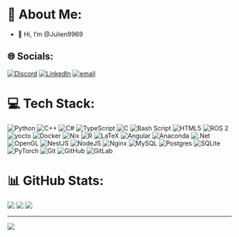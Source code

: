 # 💫 About Me:
- 👋 Hi, I’m @Julien9969


## 🌐 Socials:
[![Discord](https://img.shields.io/badge/Discord-%237289DA.svg?logo=discord&logoColor=white)](https://discord.gg/418825555316572180) [![LinkedIn](https://img.shields.io/badge/LinkedIn-%230077B5.svg?logo=linkedin&logoColor=white)](https://linkedin.com/in/julienroux9969) [![email](https://img.shields.io/badge/Email-D14836?logo=gmail&logoColor=white)](mailto:julien.roux404@gmail.com) 

# 💻 Tech Stack:
![Python](https://img.shields.io/badge/python-3670A0?style=flat&logo=python&logoColor=ffdd54) ![C++](https://img.shields.io/badge/c++-%2300599C.svg?style=flat&logo=c%2B%2B&logoColor=white) ![C#](https://img.shields.io/badge/c%23-%23239120.svg?style=flat&logo=csharp&logoColor=white) ![TypeScript](https://img.shields.io/badge/typescript-%23007ACC.svg?style=flat&logo=typescript&logoColor=white) ![C](https://img.shields.io/badge/c-%2300599C.svg?style=flat&logo=c&logoColor=white) ![Bash Script](https://img.shields.io/badge/bash_script-%23121011.svg?style=flat&logo=gnu-bash&logoColor=white) ![HTML5](https://img.shields.io/badge/html5-%23E34F26.svg?style=flat&logo=html5&logoColor=white) ![ROS 2](https://img.shields.io/badge/ros-%23181717.svg) ![yocto](https://img.shields.io/badge/yocto-%23181717.svg) ![Docker](https://img.shields.io/badge/docker-%230db7ed.svg?style=flat&logo=docker&logoColor=white)  ![Nix](https://img.shields.io/badge/NIX-5277C3.svg?style=flat&logo=NixOS&logoColor=white) ![R](https://img.shields.io/badge/r-%23276DC3.svg?style=flat&logo=r&logoColor=white) ![LaTeX](https://img.shields.io/badge/latex-%23008080.svg?style=flat&logo=latex&logoColor=white) ![Angular](https://img.shields.io/badge/angular-%23DD0031.svg?style=flat&logo=angular&logoColor=white) ![Anaconda](https://img.shields.io/badge/Anaconda-%2344A833.svg?style=flat&logo=anaconda&logoColor=white) ![.Net](https://img.shields.io/badge/.NET-5C2D91?style=flat&logo=.net&logoColor=white) ![OpenGL](https://img.shields.io/badge/OpenGL-%23FFFFFF.svg?style=flat&logo=opengl) ![NestJS](https://img.shields.io/badge/nestjs-%23E0234E.svg?style=flat&logo=nestjs&logoColor=white) ![NodeJS](https://img.shields.io/badge/node.js-6DA55F?style=flat&logo=node.js&logoColor=white)  ![Nginx](https://img.shields.io/badge/nginx-%23009639.svg?style=flat&logo=nginx&logoColor=white) ![MySQL](https://img.shields.io/badge/mysql-4479A1.svg?style=flat&logo=mysql&logoColor=white) ![Postgres](https://img.shields.io/badge/postgres-%23316192.svg?style=flat&logo=postgresql&logoColor=white) ![SQLite](https://img.shields.io/badge/sqlite-%2307405e.svg?style=flat&logo=sqlite&logoColor=white) ![PyTorch](https://img.shields.io/badge/PyTorch-%23EE4C2C.svg?style=flat&logo=PyTorch&logoColor=white) ![Git](https://img.shields.io/badge/git-%23F05033.svg?style=flat&logo=git&logoColor=white) ![GitHub](https://img.shields.io/badge/github-%23121011.svg?style=flat&logo=github&logoColor=white) ![GitLab](https://img.shields.io/badge/gitlab-%23181717.svg?style=flat&logo=gitlab&logoColor=white) 
# 📊 GitHub Stats:
![](https://github-readme-stats.vercel.app/api?username=julien9969&theme=onedark&hide_border=true&include_all_commits=false&count_private=true)
![](https://github-readme-stats.vercel.app/api/top-langs/?username=julien9969&theme=onedark&hide_border=true&include_all_commits=false&count_private=true&layout=compact)
![](https://nirzak-streak-stats.vercel.app/?user=julien9969&theme=onedark&hide_border=true)<br/>

---
[![](https://visitcount.itsvg.in/api?id=julien9969&icon=6&color=0)](https://visitcount.itsvg.in)

<!-- Proudly created with GPRM ( https://gprm.itsvg.in ) -->
